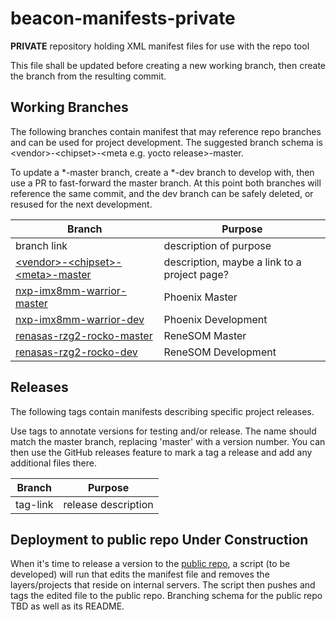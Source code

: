# beacon-manifests-private
**PRIVATE** repository holding XML manifest files for use with the repo tool

This file shall be updated before creating a new working branch, then create the branch from the resulting commit.

## Working Branches 
The following branches contain manifest that may reference repo branches and can be used for project development.
The suggested branch schema is \<vendor>-\<chipset>-\<meta e.g. yocto release>-master.

To update a *-master branch, create a *-dev branch to develop with, then use a PR to fast-forward the master branch. At this point both branches will reference the same commit, and the dev branch can be safely deleted, or resused for the next development.

| Branch                    | Purpose                 |
|---------------------------|-------------------------|
|branch link|description of purpose|
|[\<vendor>-\<chipset>-\<meta>-master](https://github.com/BeaconEmbeddedWorks/beacon-manifests-private/tree/vendor-chipset-thud-master)|description, maybe a link to a project page?|
|[nxp-imx8mm-warrior-master](https://github.com/BeaconEmbeddedWorks/beacon-manifests-private/tree/nxp-imx8mm-warrior-master)|Phoenix Master|
|[nxp-imx8mm-warrior-dev](https://github.com/BeaconEmbeddedWorks/beacon-manifests-private/tree/nxp-imx8mm-warrior-dev)|Phoenix Development|
|[renasas-rzg2-rocko-master](https://github.com/BeaconEmbeddedWorks/beacon-manifests-private/tree/renasas-rzg2-rocko-master)|ReneSOM Master|
|[renasas-rzg2-rocko-dev](https://github.com/BeaconEmbeddedWorks/beacon-manifests-private/tree/renasas-rzg2-rocko-dev)|ReneSOM Development|


## Releases
The following tags contain manifests describing specific project releases.

Use tags to annotate versions for testing and/or release. The name should match the master branch, replacing 'master' with a version number. You can then use the GitHub releases feature to mark a tag a release and add any additional files there.

| Branch                    | Purpose                 |
|---------------------------|-------------------------|
|tag-link|release description|description, maybe a link to the GitHub Release?|

## Deployment to public repo **Under Construction**

When it's time to release a version to the [public repo](https://github.com/BeaconEmbeddedWorks/beacon-manifests-public), a script (to be developed) will run that edits the manifest file and removes the layers/projects that reside on internal servers. The script then pushes and tags the edited file to the public repo. Branching schema for the public repo TBD as well as its README.
